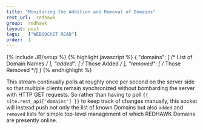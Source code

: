 ```yaml
---
title: "Monitoring the Addition and Removal of Domains"
rest_url:  redhawk
group:  redhawk
layout: post
tags:   ["WEBSOCKET READ"]
order:  1
---
```

{% include JB/setup %}
{% highlight javascript %}
{
    "domains": [ /* List of Domain Names */ ],
    "added":   [ /* Those Added */ ],
    "removed": [ /* Those Removed */]
}
{% endhighlight %}

This stream continually polls at roughly once per second on the server side so that multiple clients remain synchronized without bombarding the server with HTTP GET requests.  So rather than having to poll `{{ site.rest_api['domains'] }}` to keep track of changes manually, this socket will instead push not only the list of known Domains but also `added` and `removed` lists for simple top-level management of which REDHAWK Domains are presently online.  